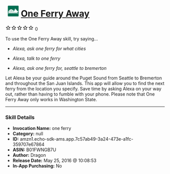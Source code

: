 # &nbsp;<img src="skill_icon" alt="One Ferry Away icon" width="36"> [One Ferry Away](http://alexa.amazon.com/#skills/amzn1.echo-sdk-ams.app.7c57ab49-3a24-473e-a1fc-359707e67864)
![0 stars](../../images/ic_star_border_black_18dp_1x.png)![0 stars](../../images/ic_star_border_black_18dp_1x.png)![0 stars](../../images/ic_star_border_black_18dp_1x.png)![0 stars](../../images/ic_star_border_black_18dp_1x.png)![0 stars](../../images/ic_star_border_black_18dp_1x.png) 0

To use the One Ferry Away skill, try saying...

* *Alexa, ask one ferry for what cities*

* *Alexa, talk to one ferry*

* *Alexa, ask one ferry for, seattle to bremerton*

Let Alexa be your guide around the Puget Sound from Seattle to Bremerton and throughout the San Juan Islands. This app will allow you to find the next ferry from the location you specify. Save time by asking Alexa on your way out, rather than having to fumble with your phone.
Please note that One Ferry Away only works in Washington State.

***

### Skill Details

* **Invocation Name:** one ferry
* **Category:** null
* **ID:** amzn1.echo-sdk-ams.app.7c57ab49-3a24-473e-a1fc-359707e67864
* **ASIN:** B01FWNGB7U
* **Author:** Dragon
* **Release Date:** May 25, 2016 @ 10:08:53
* **In-App Purchasing:** No
